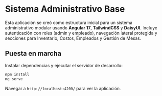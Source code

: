 # Sistema Administrativo Base

Esta aplicación se creó como estructura inicial para un sistema administrativo modular usando **Angular 17**, **TailwindCSS** y **DaisyUI**. Incluye autenticación con roles (admin y empleado), navegación lateral protegida y secciones para Inventario, Costos, Empleados y Gestión de Mesas.

## Puesta en marcha

Instalar dependencias y ejecutar el servidor de desarrollo:

```bash
npm install
ng serve
```

Navegar a `http://localhost:4200/` para ver la aplicación.
